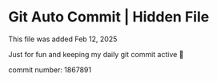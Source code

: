 # Git Auto Commit | Hidden File

This file was added Feb 12, 2025

Just for fun and keeping my daily git commit active 🤪

commit number: 1867891

